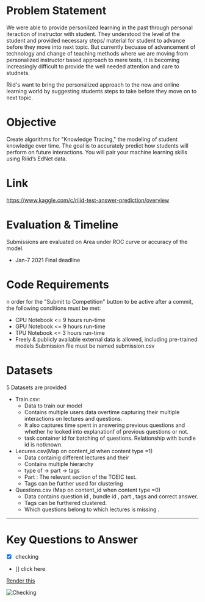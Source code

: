 # Problem Statement
We were able to provide personilzed learning in the past through personal iteraction of instructor with student. They understood the level of the student and provided necessary steps/ material for student to advance before they move into next topic. But currently becuase of advancement of technology and change of teaching methods where we are moving from personalized instructor based approach to mere tests, it is becoming increasingly difficult to provide the well needed attention and care to studnets. 

Riid's want to bring the personalized approach to the new and online learning world by suggesting students steps to take before they move on to next topic.

# Objective
Create algorithms for "Knowledge Tracing," the modeling of student knowledge over time. The goal is to accurately predict how students will perform on future interactions. You will pair your machine learning skills using Riiid’s EdNet data.

# Link
https://www.kaggle.com/c/riiid-test-answer-prediction/overview


# Evaluation & Timeline
Submissions are evaluated on Area under ROC curve or accuracy of the model. 
* Jan-7 2021 Final deadline

# Code Requirements
n order for the "Submit to Competition" button to be active after a commit, the following conditions must be met:

* CPU Notebook <= 9 hours run-time
* GPU Notebook <= 9 hours run-time
* TPU Notebook <= 3 hours run-time
* Freely & publicly available external data is allowed, including pre-trained models
Submission file must be named submission.csv

# Datasets
5 Datasets are provided
* Train.csv: 
    * Data to train our model
    * Contains multiple users data overtime capturing their multiple interactions on lectures and questions.
    * It also captures time spent in answering previous questions and whether he looked into explanationf of previous questions or not. 
    * task container id for batching of questions. Relationship with bundle id is notknown.
* Lecures.csv(Map on content_id when content type =1)
    * Data containig different lectures and their
    * Contains multiple hierarchy
    * type of -> part -> tags
    * Part : The relevant section of the TOEIC test.
    * Tags can be further used for clustering
* Questions.csv (Map on content_id when content type =0)
    * Data contains question id , bundle id , part , tags and correct answer.
    * Tags can be furthered clustered.
    * Which questions belong to which lectures is missing .

---
# Key Questions to Answer

- [x] checking
- [] click here

[Render this](https://www.google.com)

![Checking](https://store.storeimages.cdn-apple.com/4982/as-images.apple.com/is/MY9K2_VW_34FR+watch-44-stainless-gold-cell-6s_VW_34FR_WF_CO?wid=750&hei=712&trim=1,0&fmt=p-jpg&qlt=80&op_usm=0.5,0.5&.v=1599269261000,1599537309000)

